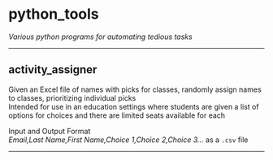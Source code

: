 # **python_tools**
*Various python programs for automating tedious tasks*

---

## **activity_assigner**

Given an Excel file of names with picks for classes, randomly assign names to classes, prioritizing individual picks  
Intended for use in an education settings where students are given a list of options for choices and there are limited seats available for each  

Input and Output Format  
*Email,Last Name,First Name,Choice 1,Choice 2,Choice 3...* as a `.csv` file

---